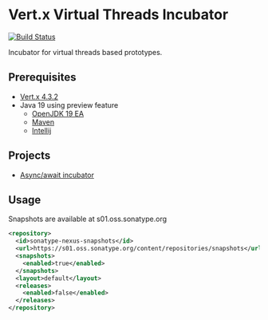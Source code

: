 # Vert.x Virtual Threads Incubator

[![Build Status](https://github.com/vert-x3/vertx-virtual-threads-incubator/workflows/CI/badge.svg?branch=main)](https://github.com/vert-x3/vertx-virtual-threads-incubator/actions?query=workflow%3ACI)

Incubator for virtual threads based prototypes.

## Prerequisites

- [Vert.x 4.3.2](https://vertx.io/docs/4.3.2)
- Java 19 using preview feature
  - [OpenJDK 19 EA](https://jdk.java.net/19/)
  - [Maven](https://stackoverflow.com/questions/52232681/compile-and-execute-a-jdk-preview-feature-with-maven)
  - [Intellij](https://foojay.io/today/how-to-run-project-loom-from-intellij-idea/)

## Projects

- [Async/await incubator](vertx-async-await-incubator/README.md)

## Usage

Snapshots are available at s01.oss.sonatype.org

```xml
<repository>
  <id>sonatype-nexus-snapshots</id>
  <url>https://s01.oss.sonatype.org/content/repositories/snapshots</url>
  <snapshots>
    <enabled>true</enabled>
  </snapshots>
  <layout>default</layout>
  <releases>
    <enabled>false</enabled>
  </releases>
</repository>
```

